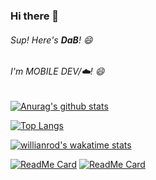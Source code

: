
### Hi there 👋

###### Sup! Here's **DaB**! 😄

###### I'm MOBILE DEV/☁️! 😄

[![Anurag's github stats](https://github-readme-stats.vercel.app/api?username=dab246&theme=dracula&show_icons=true)](https://github.com/anuraghazra/github-readme-stats)

[![Top Langs](https://github-readme-stats.vercel.app/api/top-langs/?username=dab246&theme=dracula)](https://github.com/anuraghazra/github-readme-stats)

[![willianrod's wakatime stats](https://github-readme-stats.vercel.app/api/wakatime?username=dab246&theme=dracula&layout=compactl)](https://github.com/anuraghazra/github-readme-stats)

[![ReadMe Card](https://github-readme-stats.vercel.app/api/pin/?username=linagora&repo=linshare-mobile-flutter-app&theme=dracula)](https://github.com/linagora/linshare-mobile-flutter-app)
[![ReadMe Card](https://github-readme-stats.vercel.app/api/pin/?username=linagora&repo=linshare-mobile-android-app&theme=dracula)](https://github.com/linagora/linshare-mobile-android-app)
